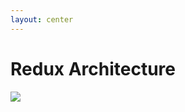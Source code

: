 ```yaml
---
layout: center
---
```


# Redux Architecture

<img class="diagram" src="images/redux-flux.drawio.svg" />

<!--
  - we will go over the details in the coming slides
  - we will first show you the "old-school-way" to use Redux, but will later use a useful helper library called "Redux Toolkit" which is the way Redux is typically being used these days
-->
